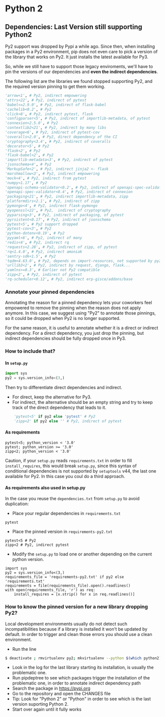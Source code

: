 # Python 2

## Dependencies: Last Version still supporting Python2

Py2 support was dropped by Pypi a while ago.
Since then, when installing packages in a Py2 environment,
pip does not even care to pick a version of the library that works on Py2.
It just installs the latest available for Py3.

So, while we still have to support those legacy enviroments,
we'll have to pin the versions of our dependencies
and **even the indirect dependencies**.

The following list are the libraries we found stopped supporting Py2,
and the required version pinning to get them working.

```python
'arrow<1', # Py2, indirect empowering
'attrs<22', # Py2, indirect of pytest
'babel<=2.9.0', # Py2, indirect of flask-babel
'cachelib<0.2', # Py2
'click<8', # Py2, indirect pytest, flask
'configparser<5', # Py2, indirect of importlib-metadata, of pytest
'connexion<2.5.0', # Py2
'contextlib2<21', # Py2, indirect by many libs
'coverage<6', # Py2, indirect of pytest-cov
'coveralls<2.0', # Py2, direct dependency of the CI
'cryptography<3.4', # Py2, indirect of coveralls
'decorator<5', # Py2
'flask<2', # Py2
'flask-babel<2', # Py2
'importlib-metadata<3', # Py2, indirect of pytest
'jsonschema<4', # Py2
'MarkupSafe<2', # Py2, indirect jinja2 <- flask
'marshmallow<3', # Py2, indirect empowering
'mock<4', # Py2, indirect from pytest
'numpy<1.17', # Py2
'openapi-schema-validator<0.2', # Py2, indirect of openapi-spec-validator
'openapi-spec-validator<0.4', # Py2, indirect of connexion
'packaging<21', # Py2, indirect importlib-metadata, zipp
'platformdirs<2.1', # Py2, indirect of zipp
'pymongo<4', # Py2, indirect flask-pymongo
'pyopenssl<22', # Py2,  indirect of cryptography
'pyparsing<3', # Py2, indirect of packaging, of pytest
'pyrsistent<0.17', # Py2, indirect of jsonschema
'pytest<5', # Py2 support dropped
'pytest-cov<3', # Py2
'python-dotenv<0.19', # Py2
'pyyaml<6', # Py2, indirect of many
'redis<4', # Py2, indirect rq
'requests<2.28', # Py2, indirect of zipp, of pytest
'rq<1.4.0', # Py2, indirect amoniak
'sentry-sdk<1.5', # Py2
'tqdm<4.63.0', # Py2, depends on import-resources, not supported by py2
'urllib3<2', # Py2, indirect by request, django, flask...
'yamlns>=0.3', # Earlier not Py2 compatible
'zipp<2', # Py2, indirect of pytest
'rq-scheduler<0.12', # Py2, indirect erp-gisce/addons/base
```

### Annotate your pinned dependencies

Annotating the reason for a pinned dependency lets your coworkers feel empowered to remove the pinning when the reason does not apply anymore.
In this case, we suggest using "Py2" to annotate those pinnings, so it could be dropped when Py2 is no longer supported.

For the same reason, it is useful to annotate whether it is a direct or indirect dependency.
For a direct dependency, you just drop the pinning,
but indirect dependencies should be fully dropped once in Py3.

### How to include that?

#### In `setup.py`

```python
import sys
py2 = sys.version_info<(3,)                                                       
```

Then try to differentiate direct dependencies and indirect.

- For direct, keep the alternative for Py3.
- For indirect, the alternative should be an empty string and try to keep track of the direct dependency that leads to it.

```python
    'pytest<5' if py2 else 'pytest' # Py2
    'zipp<2' if py2 else '' # Py2, indirect of pytest
```

#### As requirements
```
pytest<5; python_version < '3.0'
pytest; python_version >= '3.0'
zipp<2; python_version < '3.0'
```

Caution, if your `setup.py` reads `requirements.txt` in order to fill `install_requires`, this would break `setup.py`,
since this syntax of conditional dependencies is not supported by `setuptools` v44, the last one available for Py2.
In this case you coul do a third approach.

#### As requirements also used in setup.py

In the case you reuse the `dependencies.txt` from `setup.py` to avoid duplication:

- Place your regular dependencies in `requirements.txt`
```
pytest
```
- Place the pinned version in `requirements-py2.txt`
```
pytest<5 # Py2
zipp<2 # Py2, indirect pytest
```

- Modify the `setup.py` to load one or another depending on the current python version.
```
import sys
py2 = sys.version_info<(3,)                                                       
requirements_file = 'requirements-py2.txt' if py2 else 'requirements.txt'
requirements = file(requirements_file).open().readlines()
with open(requirements_file, 'r') as req:
    install_requires = [x.strip() for x in req.readlines()]
```


### How to know the pinned version for a new library dropping Py2?

Local development environments usually do not detect such incompatibilities
because if a library is installed it won't be updated by default.
In order to trigger and clean those errors you should use a clean environment.

- Run the line
```bash 
$ deactivate ; rmvirtualenv py2; mkvirtualenv --python $(which python2) py2; pip install pipdeptree; ./setup.py develop
```
- Look in the log for the last library starting its installation, is usually the problematic one.
- Run pipdeptree to see which packages trigger the installation of the problematic one, in order to annotate indirect dependency path
- Search the package in https://pypi.org
- Go to the repository and open the CHANGES file
- Tip: Look for "Python 2" or "Python" in order to see which is the last version suporting Python 2.
- Start over again until it fully works




